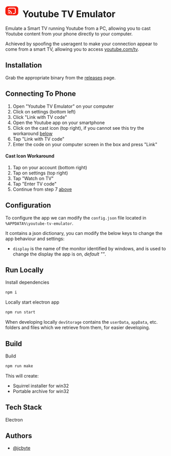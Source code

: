 # <img src="assets/icon.png" height="40"> &nbsp;Youtube TV Emulator

Emulate a Smart TV running Youtube from a PC, allowing you to cast Youtube content from your phone directly to your computer.

Achieved by spoofing the useragent to make your connection appear to come from a smart TV, allowing you to access [youtube.com/tv](https://youtube.com/tv).

## Installation

Grab the appropriate binary from the [releases](https://github.com/jcbyte/youtube-tv-emulator/releases) page.

## Connecting To Phone

1. Open "Youtube TV Emulator" on your computer
2. Click on settings (bottom left)
3. Click "Link with TV code"
4. Open the Youtube app on your smartphone
5. Click on the cast icon (top right), if you cannot see this try the workaround [below](#cast-icon-workaround)
6. Tap "Link with TV code"
7. Enter the code on your computer screen in the box and press "Link"

#### Cast Icon Workaround

1. Tap on your account (bottom right)
2. Tap on settings (top right)
3. Tap "Watch on TV"
4. Tap "Enter TV code"
5. Continue from step 7 [above](#connecting-to-phone)

## Configuration

To configure the app we can modify the `config.json` file located in `%APPDATA%\youtube-tv-emulator`.

It contains a json dictionary, you can modify the below keys to change the app behaviour and settings:

- `display` is the name of the monitor identified by windows, and is used to change the display the app is on, _default ""_.

## Run Locally

Install dependencies

```bash
npm i
```

Locally start electron app

```bash
npm run start
```

When developing locally `devStorage` contains the `userData`, `appData`, etc. folders and files which we retrieve from them, for easier developing.

## Build

Build

```sh
npm run make
```

This will create:

- Squirrel installer for win32
- Portable archive for win32

## Tech Stack

Electron

## Authors

- [@jcbyte](https://github.com/jcbyte)

